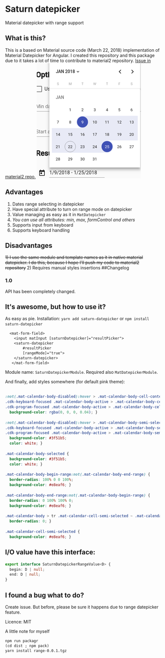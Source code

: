 # Saturn datepicker
Material datepicker with range support
## What is this?

This is a based on Material source code (March 22, 2018) implementation of Material Datepicker for Angular.
I created this repository and this package due to it takes a lot of time to contribute to material2 repository.
[Issue in material2 repo.](https://github.com/angular/material2/issues/4763)
![Material date range picker](screenshot.png)

## Advantages
1) Dates range selecting in datepicker 
2) Have special attribute to turn on range mode on datepicker
3) Value managing as easy as it in `MatDatepicker`
4) *You can use all attributes: min, max, formControl and others*
5) Supports input from keyboard
6) Supports keyboard handling
 
## Disadvantages 
~~1) I use the same module and template names as it in native material datepicker. I do this, because I hope I'll push my code to material2 repository~~
2) Requires manual styles insertions
##Changelog

### 1.0
API has been completely changed.

## It's awesome, but how to use it?
As easy as pie.
Installation: `yarn add saturn-datepicker` or `npm install saturn-datepicker`
```angular2html
  <mat-form-field>
    <input matInput [saturnDatepicker]="resultPicker">
    <saturn-datepicker
        #resultPicker
        [rangeMode]="true">
    </saturn-datepicker>
   </mat-form-field>
```
Module name: `SaturnDatepickerModule`. Required also `MatDatepickerModule`.

And finally, add styles somewhere (for default pink theme):
```css

:not(.mat-calendar-body-disabled):hover > .mat-calendar-body-cell-content:not(.mat-calendar-body-selected):not(.mat-calendar-body-semi-selected),
.cdk-keyboard-focused .mat-calendar-body-active > .mat-calendar-body-cell-content:not(.mat-calendar-body-selected):not(.mat-calendar-body-semi-selected),
.cdk-program-focused .mat-calendar-body-active > .mat-calendar-body-cell-content:not(.mat-calendar-body-selected):not(.mat-calendar-body-semi-selected) {
  background-color: rgba(0, 0, 0, 0.04); }

:not(.mat-calendar-body-disabled):hover > .mat-calendar-body-semi-selected,
.cdk-keyboard-focused .mat-calendar-body-active > .mat-calendar-body-semi-selected,
.cdk-program-focused .mat-calendar-body-active > .mat-calendar-body-semi-selected {
  background-color: #3f51b5;
  color: white; }

.mat-calendar-body-selected {
  background-color: #3f51b5;
  color: white; }

.mat-calendar-body-begin-range:not(.mat-calendar-body-end-range) {
  border-radius: 100% 0 0 100%;
  background-color: #e8eaf6; }

.mat-calendar-body-end-range:not(.mat-calendar-body-begin-range) {
  border-radius: 0 100% 100% 0;
  background-color: #e8eaf6; }

.mat-calendar-body > tr .mat-calendar-cell-semi-selected ~ .mat-calendar-cell-semi-selected {
  border-radius: 0; }

.mat-calendar-cell-semi-selected {
  background-color: #e8eaf6; }
```

## I/O value have this interface:
```typescript
export interface SaturnDatepickerRangeValue<D> {
  begin: D | null;
  end: D | null;
}
```

## I found a bug what to do?
Create issue. But before, please be sure it happens due to range datepicker feature.


Licence: MIT

A little note for myself
```shell
npm run packagr
(cd dist ; npm pack)
yarn install range-0.0.1.tgz 
```
